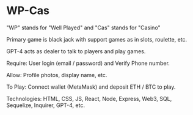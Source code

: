 # WP-Cas

"WP" stands for "Well Played" and "Cas" stands for "Casino" 

Primary game is black jack with support games as in slots, roulette, etc.

GPT-4 acts as dealer to talk to players and play games.

Require: User login (email / password) and Verify Phone number. 

Allow: Profile photos, display name, etc.

To Play: Connect wallet (MetaMask) and deposit ETH / BTC to play.

Technologies: HTML, CSS, JS, React, Node, Express, Web3, SQL, Sequelize, Inquirer, GPT-4, etc.

